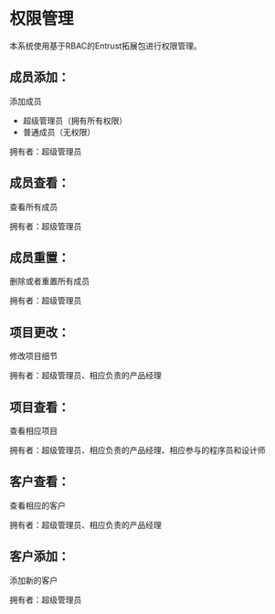 # 权限管理
本系统使用基于RBAC的Entrust拓展包进行权限管理。
## 成员添加：
添加成员
 - 超级管理员（拥有所有权限）
 - 普通成员（无权限）
 
拥有者：超级管理员

## 成员查看：
查看所有成员

拥有者：超级管理员

## 成员重置：
删除或者重置所有成员

拥有者：超级管理员

## 项目更改：
修改项目细节

拥有者：超级管理员、相应负责的产品经理

## 项目查看：
查看相应项目

拥有者：超级管理员、相应负责的产品经理、相应参与的程序员和设计师

## 客户查看：
查看相应的客户

拥有者：超级管理员、相应负责的产品经理

## 客户添加：
添加新的客户

拥有者：超级管理员
